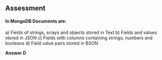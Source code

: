 ## Assessment

#### In MongoDB Documents are:

a) Fields of strings, srrays and objects stored in Text
b) Fields and values stored in JSON
c) Fields with columns containing strings, numbers and booleans
d) Field value pairs stored in BSON

**Answer D**
